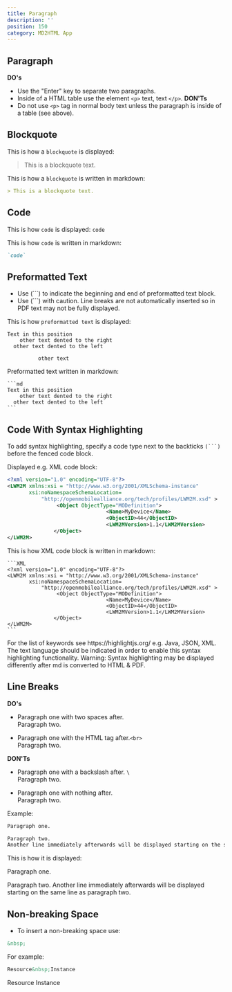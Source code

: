 ```yaml
---
title: Paragraph
description: ''
position: 150
category: MD2HTML App
---
```

## Paragraph

**DO's**
* Use the "Enter" key to separate two paragraphs.
* Inside of a HTML table use the element `<p>` text, text `</p>`.
**DON'Ts**
* Do not use `<p>` tag in normal body text unless the paragraph is inside of a table (see above).

## Blockquote

This is how a `blockquote` is displayed:

> This is a blockquote text.

This is how a `blockquote` is written in markdown:

```md
> This is a blockquote text.
```
## Code
This is how `code` is displayed:
`code`

This is how `code` is written in markdown:
```md
`code`
```

## Preformatted Text

* Use (```) to indicate the beginning and end of preformatted text block.
* Use (```) with caution. Line breaks are not automatically inserted so in PDF text may not be fully displayed.

This is how `preformatted text` is displayed:

```
Text in this position
    other text dented to the right
  other text dented to the left

          other text
```

Preformatted text written in markdown:

````
```md
Text in this position
    other text dented to the right
  other text dented to the left
```
````

## Code With Syntax Highlighting


To add syntax highlighting, specify a code type next to the backticks <code>(```)</code> before the fenced code block.

Displayed e.g. XML code block:

```XML
<?xml version="1.0" encoding="UTF-8"?>
<LWM2M xmlns:xsi = "http://www.w3.org/2001/XMLSchema-instance" 
       xsi:noNamespaceSchemaLocation=
           "http://openmobilealliance.org/tech/profiles/LWM2M.xsd" >
                <Object ObjectType="MODefinition">
                                <Name>MyDevice</Name>
                                <ObjectID>44</ObjectID>
                                <LWM2MVersion>1.1</LWM2MVersion>
               </Object>
</LWM2M>
```
This is how XML code block is written in markdown:

````
```XML
<?xml version="1.0" encoding="UTF-8"?>
<LWM2M xmlns:xsi = "http://www.w3.org/2001/XMLSchema-instance" 
       xsi:noNamespaceSchemaLocation=
           "http://openmobilealliance.org/tech/profiles/LWM2M.xsd" >
                <Object ObjectType="MODefinition">
                                <Name>MyDevice</Name>
                                <ObjectID>44</ObjectID>
                                <LWM2MVersion>1.1</LWM2MVersion>
               </Object>
</LWM2M>
```
````

<alert>
For the list of keywords see https://highlightjs.org/ e.g. Java, JSON, XML. The text language should be indicated in order to enable this syntax highlighting functionality.
</alert>

<alert type='warning'>
Warning:
Syntax highlighting may be displayed differently after md is converted to HTML & PDF.
</alert>

## Line Breaks

**DO's**  
* Paragraph one with two spaces after.  
  Paragraph two.

* Paragraph one with the HTML tag after.`<br>`  
  Paragraph two. 

**DON'Ts**  
* Paragraph one with a backslash after. `\`  
  Paragraph two.

* Paragraph one with nothing after.  
  Paragraph two.

Example:
```md
Paragraph one.

Paragraph two. 
Another line immediately afterwards will be displayed starting on the same line as paragraph two.
```
This is how it is displayed:

Paragraph one.

Paragraph two. 
Another line immediately afterwards will be displayed starting on the same line as paragraph two.

## Non-breaking Space

* To insert a non-breaking space use:

```md
&nbsp;
```

For example:

```md
Resource&nbsp;Instance
```

Resource&nbsp;Instance
